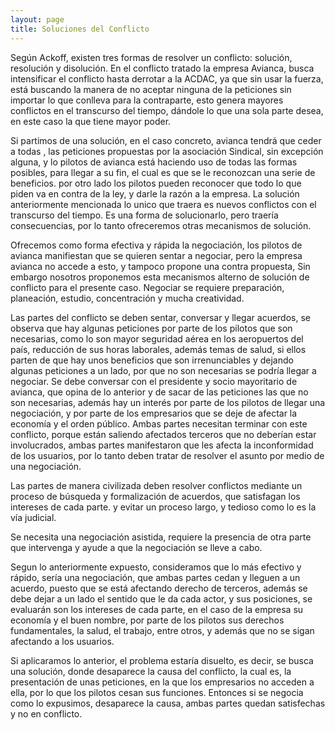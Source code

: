 ```yaml
---
layout: page
title: Soluciones del Conflicto
---
```


Según Ackoff, existen tres formas de resolver un conflicto: solución, resolución y disolución. En el conflicto tratado la empresa Avianca, busca intensificar el conflicto hasta derrotar a la ACDAC, ya que sin usar la fuerza, está buscando la manera de no aceptar ninguna de la peticiones sin importar lo que conlleva para la contraparte, esto genera mayores conflictos en el transcurso del tiempo, dándole lo que una sola parte desea, en este caso la que tiene mayor poder. 
	
Si partimos de una solución, en el caso concreto, avianca tendrá que ceder a todas , las peticiones propuestas por la asociación Sindical, sin excepción alguna, y lo pilotos de avianca está haciendo uso de todas las formas posibles, para llegar a su fin, el cual es que se le reconozcan una serie de beneficios. por otro lado los pilotos pueden reconocer que todo lo que piden va en contra de la ley, y darle la razón a la empresa. La solución anteriormente mencionada lo unico que traera es nuevos conflictos con el transcurso del tiempo. Es una forma de solucionarlo, pero traería consecuencias, por lo tanto ofreceremos otras mecanismos de solución.

Ofrecemos como forma efectiva y rápida la negociación, los pilotos de avianca  manifiestan que se quieren sentar a negociar, pero la empresa avianca no accede a esto, y tampoco propone una contra propuesta, Sin embargo nosotros proponemos esta mecanismos alterno de solución de conflicto para el presente caso. Negociar se requiere preparación, planeación, estudio, concentración y mucha creatividad.

Las partes del conflicto se deben sentar, conversar y llegar acuerdos, se observa que hay algunas peticiones por parte de los pilotos que son necesarias, como lo son mayor seguridad aérea en los aeropuertos del país, reducción de sus horas laborales, además temas de salud, si ellos parten de que hay unos beneficios que son irrenunciables y dejando algunas peticiones a un lado, por que no son necesarias se podría llegar a negociar. Se debe conversar con el presidente y socio mayoritario de avianca, que opina de lo anterior y de sacar de las peticiones las que no son necesarias, además hay un interés por parte de los pilotos de llegar una negociación, y por parte de los empresarios que se deje de afectar la economía y el orden público. Ambas partes necesitan terminar con este conflicto, porque están saliendo afectados terceros que no deberían estar involucrados, ambas partes manifestaron que les afecta la inconformidad de los usuarios, por lo tanto deben tratar de resolver el asunto por medio de una negociación. 
 
Las partes de manera civilizada deben resolver conflictos mediante un proceso de búsqueda y formalización de acuerdos, que satisfagan los intereses de cada parte. y evitar un proceso largo, y tedioso como lo es la vía judicial.

Se necesita una negociación asistida,  requiere la presencia de otra parte que intervenga y ayude a que la negociación se lleve a cabo.

Segun lo anteriormente expuesto, consideramos que lo más efectivo y rápido, sería una negociación, que ambas partes cedan y lleguen a un acuerdo, puesto que se está afectando derecho de terceros, además se debe dejar a un lado el sentido que le da cada actor, y sus posiciones, se evaluarán son los intereses de cada parte, en el caso de la empresa su  economía y el buen nombre, por parte de los pilotos sus derechos fundamentales, la salud, el trabajo, entre otros, y además que no se sigan afectando a los usuarios.

Si aplicaramos lo anterior, el problema estaría disuelto, es decir, se busca una solución, donde desaparece la causa del conflicto, la cual es, la presentación de unas peticiones, en la que los empresarios no acceden a ella, por lo que los pilotos cesan sus funciones. Entonces si se negocia como lo expusimos, desaparece la causa, ambas partes quedan satisfechas y no en conflicto.

